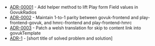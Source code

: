 

<!-- adrlog -->

* [ADR-00001](00001-add-implicit-radios-helper.md) - Add helper method to lift Play form Field values in GovukRadios
* [ADR-0002](0002-maintain-parity-with-govuk-frontend.md) - Maintain 1-to-1 parity between govuk-frontend and play-frontend-govuk, and hmrc-frontend and play-frontend-hmrc
* [ADR-0003](0003-patch-welsh-translation-for-skip-to-content-link.md) - Patch a welsh translation for skip to content link into govukTemplate
* [ADR-1](template.md) - [short title of solved problem and solution]

<!-- adrlogstop -->
